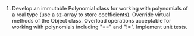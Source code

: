 1. Develop an immutable Polynomial class for working with polynomials of a real type (use a sz-array to store coefficients). Override virtual methods of the Object class. Overload operations acceptable for working with polynomials including "==" and "!=". Implement unit tests.
